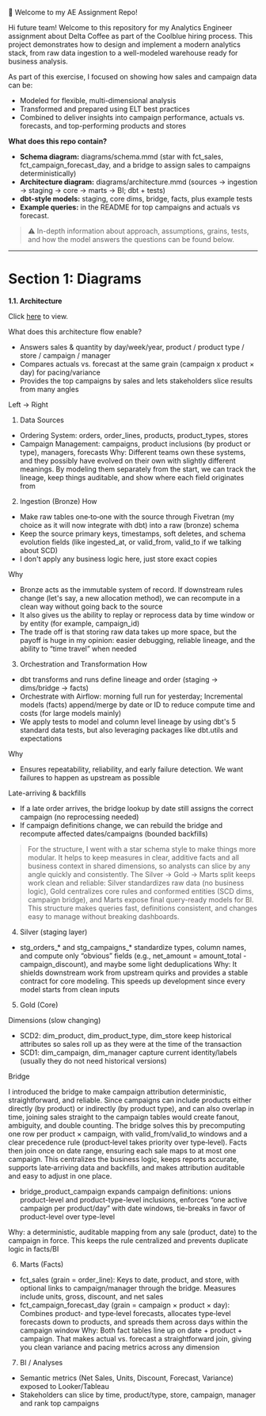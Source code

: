 👋 Welcome to my AE Assignment Repo!

Hi future team! Welcome to this repository for my Analytics Engineer assignment about Delta Coffee as part of the Coolblue hiring process.
This project demonstrates how to design and implement a modern analytics stack, from raw data ingestion to a well-modeled warehouse ready for business analysis.

As part of this exercise, I focused on showing how sales and campaign data can be:
- Modeled for flexible, multi-dimensional analysis
- Transformed and prepared using ELT best practices
- Combined to deliver insights into campaign performance, actuals vs. forecasts, and top-performing products and stores

**What does this repo contain?**

- **Schema diagram:** diagrams/schema.mmd (star with fct_sales, fct_campaign_forecast_day, and a bridge to assign sales to campaigns deterministically)
- **Architecture diagram:** diagrams/architecture.mmd (sources → ingestion → staging → core → marts → BI; dbt + tests)
- **dbt-style models:** staging, core dims, bridge, facts, plus example tests
- **Example queries:** in the README for top campaigns and actuals vs forecast.

> ⚠️ In-depth information about approach, assumptions, grains, tests, and how the model
> answers the questions can be found below.

---

# **Section 1: Diagrams**

**1.1. Architecture**

Click [here](diagrams/architecture.pdf) to view.

What does this architecture flow enable?
- Answers sales & quantity by day/week/year, product / product type / store / campaign / manager
- Compares actuals vs. forecast at the same grain (campaign x product × day) for pacing/variance
- Provides the top campaigns by sales and lets stakeholders slice results from many angles

Left → Right
1) Data Sources
- Ordering System: orders, order_lines, products, product_types, stores
- Campaign Management: campaigns, product inclusions (by product or type), managers, forecasts
Why: Different teams own these systems, and they possibly have evolved on their own with slightly different meanings. By modeling them separately from the start, we can track the lineage, keep things auditable, and show where each field originates from

2) Ingestion (Bronze)
How
- Make raw tables one‑to‑one with the source through Fivetran (my choice as it will now integrate with dbt) into a raw (bronze) schema
- Keep the source primary keys, timestamps, soft deletes, and schema evolution fields (like ingested_at, or valid_from, valid_to if we talking about SCD)
- I don't apply any business logic here, just store exact copies

Why
- Bronze acts as the immutable system of record. If downstream rules change (let's say, a new allocation method), we can recompute in a clean way without going back to the source
- It also gives us the ability to replay or reprocess data by time window or by entity (for example, campaign_id)
- The trade off is that storing raw data takes up more space, but the payoff is huge in my opinion: easier debugging, reliable lineage, and the ability to “time travel” when needed

3) Orchestration and Transformation
How
- dbt transforms and runs define lineage and order (staging → dims/bridge → facts)
- Orchestrate with Airflow: morning full run for yesterday; Incremental models (facts) append/merge by date or ID to reduce compute time and costs (for large models mainly)
- We apply tests to model and column level lineage by using dbt's 5 standard data tests, but also leveraging packages like dbt.utils and expectations

Why
- Ensures repeatability, reliability, and early failure detection. We want failures to happen as upstream as possible

Late-arriving & backfills
- If a late order arrives, the bridge lookup by date still assigns the correct campaign (no reprocessing needed)
- If campaign definitions change, we can rebuild the bridge and recompute affected dates/campaigns (bounded backfills)

> For the structure, I went with a star schema style to make things more modular. It helps to keep measures in clear, additive facts and all
>  business context in shared dimensions, so analysts can slice by any angle quickly and consistently.
> The Silver → Gold → Marts split keeps work clean and reliable: Silver standardizes raw data (no business logic), Gold centralizes core rules
>  and conformed entities (SCD dims, campaign bridge), and Marts expose final query-ready models for BI. This structure makes queries
>  fast, definitions consistent, and changes easy to manage without breaking dashboards.

4) Silver (staging layer)
- stg_orders_* and stg_campaigns_* standardize types, column names, and compute only “obvious” fields (e.g., net_amount = amount_total - campaign_discount), and maybe some light deduplications
Why: It shields downstream work from upstream quirks and provides a stable contract for core modeling. This speeds up development since every model starts from clean inputs

5) Gold (Core)

Dimensions (slow changing)
- SCD2: dim_product, dim_product_type, dim_store keep historical attributes so sales roll up as they were at the time of the transaction
- SCD1: dim_campaign, dim_manager capture current identity/labels (usually they do not need historical versions)

Bridge

I introduced the bridge to make campaign attribution deterministic, straightforward, and reliable. Since campaigns can include products either directly (by product) or indirectly (by product type), and can also overlap in time, joining sales straight to the campaign tables would create fanout, ambiguity, and double counting. The bridge solves this by precomputing one row per product × campaign, with valid_from/valid_to windows and a clear precedence rule (product‑level takes priority over type‑level). Facts then join once on date range, ensuring each sale maps to at most one campaign. This centralizes the business logic, keeps reports accurate, supports late‑arriving data and backfills, and makes attribution auditable and easy to adjust in one place.

- bridge_product_campaign expands campaign definitions: unions product-level and product-type-level inclusions,  enforces “one active campaign per product/day” with date windows, tie-breaks in favor of product-level over type-level

Why: a deterministic, auditable mapping from any sale (product, date) to the campaign in force. This keeps the rule centralized and prevents duplicate logic in facts/BI

6) Marts (Facts)
- fct_sales (grain = order_line): Keys to date, product, and store, with optional links to campaign/manager through the bridge. Measures include units, gross, discount, and net sales
- fct_campaign_forecast_day (grain = campaign × product × day): Combines product‑ and type‑level forecasts, allocates type‑level forecasts down to products, and spreads them across days within the campaign window
Why: Both fact tables line up on date + product + campaign. That makes actual vs. forecast a straightforward join, giving you clean variance and pacing metrics across any dimension

7) BI / Analyses
- Semantic metrics (Net Sales, Units, Discount, Forecast, Variance) exposed to Looker/Tableau
- Stakeholders can slice by time, product/type, store, campaign, manager and rank top campaigns

